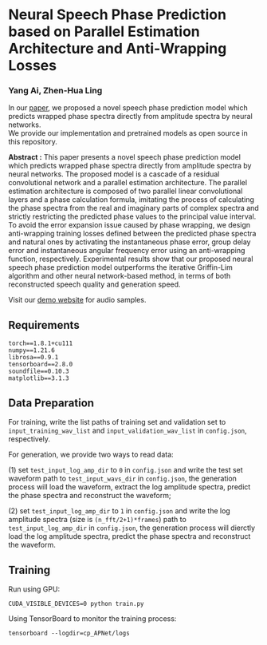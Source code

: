 # Neural Speech Phase Prediction based on Parallel Estimation Architecture and Anti-Wrapping Losses
### Yang Ai, Zhen-Hua Ling

In our [paper](https://arxiv.org/xxx), 
we proposed a novel speech phase prediction model which predicts wrapped phase spectra directly from amplitude spectra by neural networks.<br/>
We provide our implementation and pretrained models as open source in this repository.

**Abstract :**
This paper presents a novel speech phase prediction model which predicts wrapped phase spectra directly from amplitude spectra by neural networks. The proposed model is a cascade of a residual convolutional network and a parallel estimation architecture. The parallel estimation architecture is composed of two parallel linear convolutional layers and a phase calculation formula, imitating the process of calculating the phase spectra from the real and imaginary parts of complex spectra and strictly restricting the predicted phase values to the principal value interval. To avoid the error expansion issue caused by phase wrapping, we design anti-wrapping training losses defined between the predicted phase spectra and natural ones by activating the instantaneous phase error, group delay error and instantaneous angular frequency error using an anti-wrapping function, respectively. Experimental results show that our proposed neural speech phase prediction model outperforms the iterative Griffin-Lim algorithm and other neural network-based method, in terms of both reconstructed speech quality and generation speed.

Visit our [demo website](http://staff.ustc.edu.cn/~yangai/NSPP/demo.html) for audio samples.

## Requirements
```
torch==1.8.1+cu111
numpy==1.21.6
librosa==0.9.1
tensorboard==2.8.0
soundfile==0.10.3
matplotlib==3.1.3
```

## Data Preparation
For training, write the list paths of training set and validation set to `input_training_wav_list` and `input_validation_wav_list` in `config.json`, respectively.

For generation, we provide two ways to read data:

(1) set `test_input_log_amp_dir` to `0` in `config.json` and write the test set waveform path to `test_input_wavs_dir` in `config.json`, the generation process will load the waveform, extract the log amplitude spectra, predict the phase spectra and reconstruct the waveform;

(2) set `test_input_log_amp_dir` to `1` in `config.json` and write the log amplitude spectra (size is `(n_fft/2+1)*frames`) path to `test_input_log_amp_dir` in `config.json`, the generation process will dierctly load the log amplitude spectra, predict the phase spectra and reconstruct the waveform.

## Training
Run using GPU:
```
CUDA_VISIBLE_DEVICES=0 python train.py
```
Using TensorBoard to monitor the training process:
```
tensorboard --logdir=cp_APNet/logs
```
